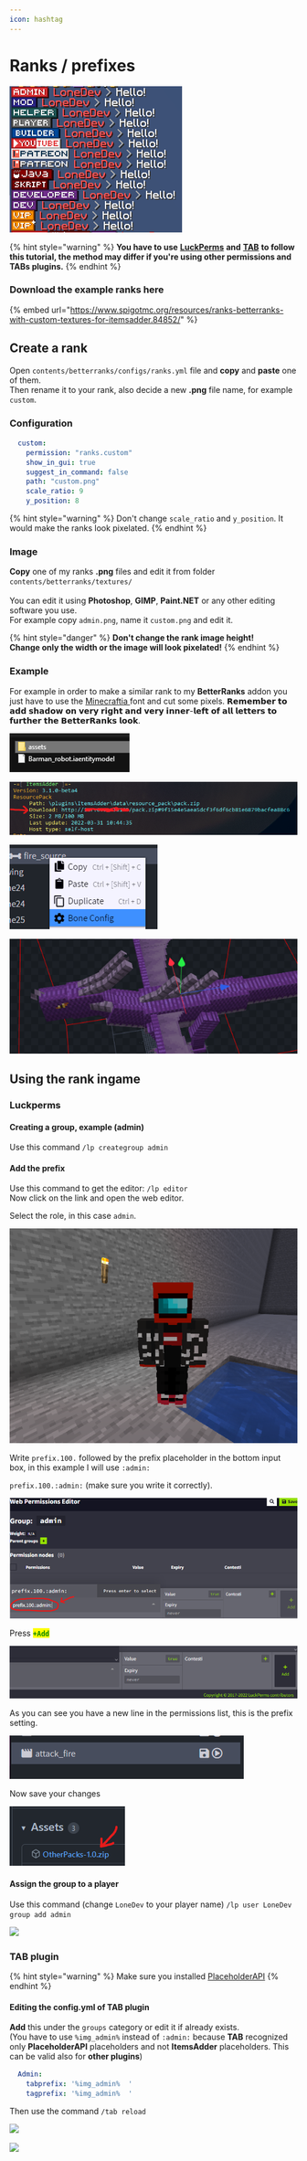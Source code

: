 ```yaml
---
icon: hashtag
---
```


# Ranks / prefixes

![](<../../.gitbook/assets/image (27) (1) (1) (1) (1) (1) (1) (1) (1) (1) (1) (1) (1) (1) (1) (1) (1) (1) (3).png>)

{% hint style="warning" %}
**You have to use** [**LuckPerms**](https://www.spigotmc.org/resources/luckperms.28140/) **and** [**TAB**](https://www.spigotmc.org/resources/tab-1-5-1-21-4.57806/) **to follow this tutorial, the method may differ if you're using other permissions and TABs plugins.**
{% endhint %}

### Download the example ranks here

{% embed url="https://www.spigotmc.org/resources/ranks-betterranks-with-custom-textures-for-itemsadder.84852/" %}

## Create a rank

Open `contents/betterranks/configs/ranks.yml` file and **copy** and **paste** one of them.\
Then rename it to your rank, also decide a new **.png** file name, for example `custom`.

### Configuration

```yaml
  custom:
    permission: "ranks.custom"
    show_in_gui: true
    suggest_in_command: false
    path: "custom.png"
    scale_ratio: 9
    y_position: 8
```

{% hint style="warning" %}
Don't change `scale_ratio` and `y_position`. It would make the ranks look pixelated.
{% endhint %}

### Image

**Copy** one of my ranks **.png** files and edit it from folder `contents/betterranks/textures/`\
\
You can edit it using **Photoshop**, **GIMP**, **Paint.NET** or any other editing software you use.\
For example copy `admin.png`, name it `custom.png` and edit it.

{% hint style="danger" %}
**Don't change the rank image height!**\
**Change only the width or the image will look pixelated!**
{% endhint %}

### Example

For example in order to make a similar rank to my **BetterRanks** addon you just have to use the [Minecraftia ](https://www.dafont.com/andrew-tyler.d2526)font and cut some pixels. 𝗥𝗲𝗺𝗲𝗺𝗯𝗲𝗿 𝘁𝗼 𝗮𝗱𝗱 𝘀𝗵𝗮𝗱𝗼𝘄 𝗼𝗻 𝘃𝗲𝗿𝘆 𝗿𝗶𝗴𝗵𝘁 𝗮𝗻𝗱 𝘃𝗲𝗿𝘆 𝗶𝗻𝗻𝗲𝗿-𝗹𝗲𝗳𝘁 𝗼𝗳 𝗮𝗹𝗹 𝗹𝗲𝘁𝘁𝗲𝗿𝘀 𝘁𝗼 𝗳𝘂𝗿𝘁𝗵𝗲𝗿 𝘁𝗵𝗲 𝗕𝗲𝘁𝘁𝗲𝗿𝗥𝗮𝗻𝗸𝘀 𝗹𝗼𝗼𝗸.

![](<../../.gitbook/assets/image (36).png>)

![](<../../.gitbook/assets/image (37).png>)

![](<../../.gitbook/assets/image (38).png>)

![](<../../.gitbook/assets/image (39).png>)

## Using the rank ingame

### Luckperms

#### Creating a group, example (admin)

Use this command `/lp creategroup admin`

#### Add the prefix

Use this command to get the editor: `/lp editor`\
Now click on the link and open the web editor.

Select the role, in this case `admin`.

![](<../../.gitbook/assets/image (77).png>)

Write `prefix.100.` followed by the prefix placeholder in the bottom input box, in this example I will use `:admin:`

`prefix.100.:admin:` (make sure you write it correctly).

![](<../../.gitbook/assets/image (80) (1).png>)

Press <mark style="color:green;">**`+Add`**</mark>

![](<../../.gitbook/assets/image (74) (1).png>)

As you can see you have a new line in the permissions list, this is the prefix setting.

![](<../../.gitbook/assets/image (70).png>)

Now save your changes

![](<../../.gitbook/assets/image (44).png>)

#### Assign the group to a player

Use this command (change `LoneDev` to your player name) `/lp user LoneDev group add admin`

![](../../.gitbook/assets/image_\(40\).png)

### TAB plugin

{% hint style="warning" %}
Make sure you installed [PlaceholderAPI](broken-reference/)
{% endhint %}

#### Editing the config.yml of TAB plugin

**Add** this under the `groups` category or edit it if already exists.\
(You have to use `%img_admin%` instead of `:admin:` because **TAB** recognized only **PlaceholderAPI** placeholders and not **ItemsAdder** placeholders. This can be valid also for **other plugins**)

```yaml
  Admin:
    tabprefix: '%img_admin%  '
    tagprefix: '%img_admin%  '
```

Then use the command `/tab reload`

![](../../.gitbook/assets/image_\(38\).png)

![](../../.gitbook/assets/image_\(39\).png)
